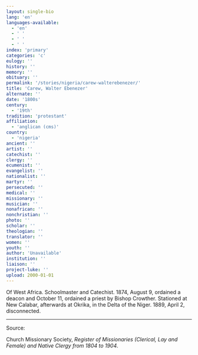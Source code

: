 ```yaml
---
layout: single-bio
lang: 'en'
languages-available:
  - 'en'
  - ' '
  - ' '
  - ' '
index: 'primary'
categories: 'c'
eulogy: ''
history: ''
memory: ''
obituary: ''
permalink: '/stories/nigeria/carew-walterebenezer/'
title: 'Carew, Walter Ebenezer'
alternate: ''
date: '1800s'
century:
  - '19th'
tradition: 'protestant'
affiliation:
  - 'anglican (cms)'
country:
  - 'nigeria'
ancient: ''
artist: ''
catechist: ''
clergy: ''
ecumenist: ''
evangelist: ''
nationalist: ''
martyr: ''
persecuted: ''
medical: ''
missionary: ''
musician: ''
nonafrican: ''
nonchristian: ''
photo: ''
scholar: ''
theologian: ''
translator: ''
women: ''
youth: ''
author: 'Unavailable'
institution: ''
liaison: ''
project-luke: ''
upload: 2000-01-01
---
```



Of West Africa.  Schoolmaster and Catechist.  1874, August 9, ordained a deacon and October 11, ordained a priest by Bishop Crowther.  Stationed at New Calabar, afterwards at Okrika, in the Delta of the Niger.  1889, April 2, disconnected.

---

Source:

Church Missionary Society, *Register of Missionaries (Clerical, Lay and Female) and Native Clergy from 1804 to 1904*.